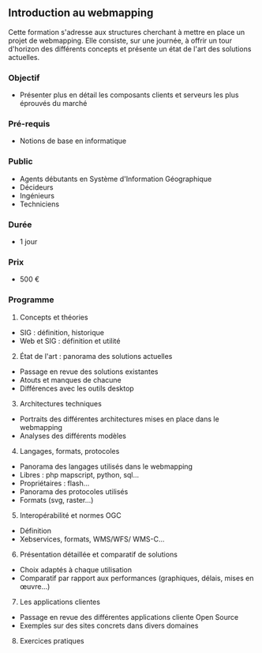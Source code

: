 ## Introduction au webmapping
Cette formation s'adresse aux structures cherchant à mettre en place un projet de webmapping. Elle consiste, sur une journée, à offrir un tour d'horizon des différents concepts et présente un état de l'art des solutions actuelles.

### Objectif
   * Présenter plus en détail les composants clients et serveurs les plus éprouvés du marché

### Pré-requis
   * Notions de base en informatique

### Public
  * Agents débutants en Système d'Information Géographique
  * Décideurs
  * Ingénieurs
  * Techniciens

### Durée
* 1 jour

### Prix
* 500 €

### Programme
1. Concepts et théories
  * SIG : définition, historique
  * Web et SIG : définition et utilité
2. État de l'art : panorama des solutions actuelles
  * Passage en revue des solutions existantes
  * Atouts et manques de chacune
  * Différences avec les outils desktop
3. Architectures techniques
  * Portraits des différentes architectures mises en place dans le webmapping
  * Analyses des différents modèles
4. Langages, formats, protocoles
  * Panorama des langages utilisés dans le webmapping
  * Libres : php mapscript, python, sql...
  * Propriétaires : flash...
  * Panorama des protocoles utilisés
  * Formats (svg, raster...)
5. Interopérabilité et normes OGC
  * Définition
  * Xebservices, formats, WMS/WFS/ WMS-C...
6. Présentation détaillée et comparatif de solutions
  * Choix adaptés à chaque utilisation
  * Comparatif par rapport aux performances (graphiques, délais, mises en œuvre...)
7. Les applications clientes
  * Passage en revue des différentes applications cliente Open Source
  * Exemples sur des sites concrets dans divers domaines
8. Exercices pratiques
